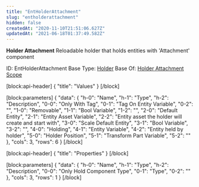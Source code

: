 ```yaml
---
title: "EntHolderAttachment"
slug: "entholderattachment"
hidden: false
createdAt: "2020-11-10T21:51:06.627Z"
updatedAt: "2021-06-18T01:37:49.582Z"
---
```

**Holder Attachment**
Reloadable holder that holds entities with 'Attachment' component

ID: EntHolderAttachment
Base Type: [Holder](doc:entholder)
Base Of: [Holder Attachment Scope](doc:entholderattachmentscope)

[block:api-header]
{
  "title": "Values"
}
[/block]

[block:parameters]
{
  "data": {
    "h-0": "Name",
    "h-1": "Type",
    "h-2": "Description",
    "0-0": "Only With Tag",
    "0-1": "Tag On Entity Variable",
    "0-2": "",
    "1-0": "Removable",
    "1-1": "Bool Variable",
    "1-2": "",
    "2-0": "Default Entity",
    "2-1": "Entity Asset Variable",
    "2-2": "Entity asset the holder will create and start with",
    "3-0": "Scale Default Entity",
    "3-1": "Bool Variable",
    "3-2": "",
    "4-0": "Holding",
    "4-1": "Entity Variable",
    "4-2": "Entity held by holder",
    "5-0": "Holder Position",
    "5-1": "Transform Part Variable",
    "5-2": ""
  },
  "cols": 3,
  "rows": 6
}
[/block]

[block:api-header]
{
  "title": "Properties"
}
[/block]

[block:parameters]
{
  "data": {
    "h-0": "Name",
    "h-1": "Type",
    "h-2": "Description",
    "0-0": "Only Hold Component Type",
    "0-1": "Type",
    "0-2": ""
  },
  "cols": 3,
  "rows": 1
}
[/block]